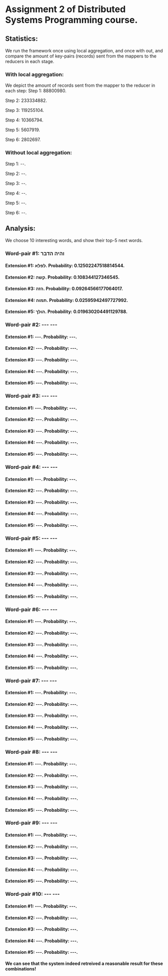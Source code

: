 # **Assignment 2 of Distributed Systems Programming course.**

## Statistics:
We run the framework once using local aggregation, and once with out, and compare the amount of key-pairs (records) sent from the mappers to the reducers in each stage.

### With local aggregation:
We depict the amount of records sent from the mapper to the reducer in each step:
Step 1: 88800980.

Step 2: 233334882.

Step 3: 119255104.

Step 4: 10366794.

Step 5: 5607919.

Step 6: 2802697.

### Without local aggregation:
Step 1: --.

Step 2: --.

Step 3: --.

Step 4: --.

Step 5: --.

Step 6: --.


## Analysis:
We choose 10 interesting words, and show their top-5 next words.

### Word-pair \#1: והיה הדבר
#### Extension \#1: לפלא. Probability: 0.12502247518814544.
#### Extension \#2: קשה. Probability: 0.108344127346545.
#### Extension \#3: הזה. Probability: 0.09264566177064017.
#### Extension \#4: תמוה. Probability: 0.02595942497727992.
#### Extension \#5: הולך. Probability: 0.019630204491129788.
	

### Word-pair \#2: --- ---
#### Extension \#1: ---. Probability: ---.
#### Extension \#2: ---. Probability: ---.
#### Extension \#3: ---. Probability: ---.
#### Extension \#4: ---. Probability: ---.
#### Extension \#5: ---. Probability: ---.


### Word-pair \#3: --- ---
#### Extension \#1: ---. Probability: ---.
#### Extension \#2: ---. Probability: ---.
#### Extension \#3: ---. Probability: ---.
#### Extension \#4: ---. Probability: ---.
#### Extension \#5: ---. Probability: ---.


### Word-pair \#4: --- ---
#### Extension \#1: ---. Probability: ---.
#### Extension \#2: ---. Probability: ---.
#### Extension \#3: ---. Probability: ---.
#### Extension \#4: ---. Probability: ---.
#### Extension \#5: ---. Probability: ---.


### Word-pair \#5: --- ---
#### Extension \#1: ---. Probability: ---.
#### Extension \#2: ---. Probability: ---.
#### Extension \#3: ---. Probability: ---.
#### Extension \#4: ---. Probability: ---.
#### Extension \#5: ---. Probability: ---.


### Word-pair \#6: --- ---
#### Extension \#1: ---. Probability: ---.
#### Extension \#2: ---. Probability: ---.
#### Extension \#3: ---. Probability: ---.
#### Extension \#4: ---. Probability: ---.
#### Extension \#5: ---. Probability: ---.


### Word-pair \#7: --- ---
#### Extension \#1: ---. Probability: ---.
#### Extension \#2: ---. Probability: ---.
#### Extension \#3: ---. Probability: ---.
#### Extension \#4: ---. Probability: ---.
#### Extension \#5: ---. Probability: ---.


### Word-pair \#8: --- ---
#### Extension \#1: ---. Probability: ---.
#### Extension \#2: ---. Probability: ---.
#### Extension \#3: ---. Probability: ---.
#### Extension \#4: ---. Probability: ---.
#### Extension \#5: ---. Probability: ---.


### Word-pair \#9: --- ---
#### Extension \#1: ---. Probability: ---.
#### Extension \#2: ---. Probability: ---.
#### Extension \#3: ---. Probability: ---.
#### Extension \#4: ---. Probability: ---.
#### Extension \#5: ---. Probability: ---.


### Word-pair \#10: --- ---
#### Extension \#1: ---. Probability: ---.
#### Extension \#2: ---. Probability: ---.
#### Extension \#3: ---. Probability: ---.
#### Extension \#4: ---. Probability: ---.
#### Extension \#5: ---. Probability: ---.



**We can see that the system indeed retreived a reasonable result for these combinations!**




















